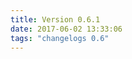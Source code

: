 ```yaml
---
title: Version 0.6.1
date: 2017-06-02 13:33:06 
tags: "changelogs 0.6"
---
```


<script src="https://gist.github.com/spinnaker-release/24ade670a4d1d56a54d608a27afd2cab.js"></script>